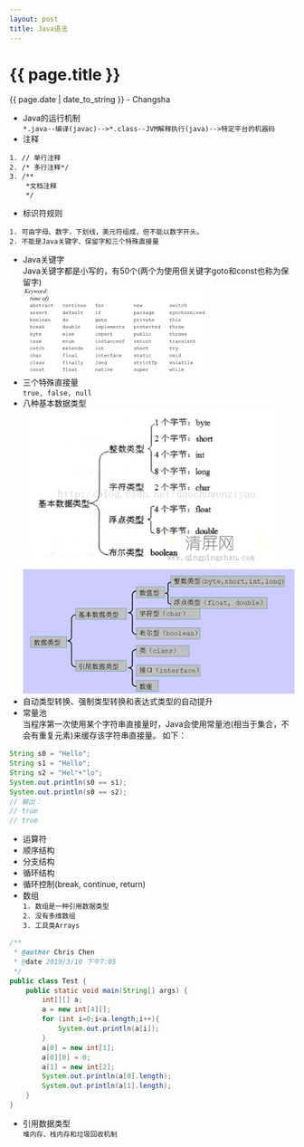 ```yaml
---
layout: post
title: Java语法
---
```


{{ page.title }}
================

<p class="meta">{{ page.date | date_to_string }} - Changsha</p>

+ Java的运行机制  
`*.java--编译(javac)-->*.class--JVM解释执行(java)-->特定平台的机器码`  
+ 注释  
```
1. // 单行注释
2. /* 多行注释*/
3. /**
    *文档注释
    */
 ```
 + 标识符规则  
 ```
 1. 可由字母、数字，下划线，美元符组成，但不能以数字开头。
 2. 不能是Java关键字、保留字和三个特殊直接量
 ```
 + Java关键字  
 Java关键字都是小写的，有50个(两个为使用但关键字goto和const也称为保留字)  
![avatar](/images/posts/2019-03-09/JavaKeyword.png)  
+ 三个特殊直接量  
`true, false, null`
+ 八种基本数据类型  
![avatar](/images/posts/2019-03-09/JavaBasicDataType.png)   
![avatar](/images/posts/2019-03-09/JavaDataType.jpeg)
+ 自动类型转换、强制类型转换和表达式类型的自动提升
+ 常量池  
当程序第一次使用某个字符串直接量时，Java会使用常量池(相当于集合，不会有重复元素)来缓存该字符串直接量。
如下：
```java
String s0 = "Hello";
String s1 = "Hello";
String s2 = "Hel"+"lo";
System.out.println(s0 == s1);
System.out.println(s0 == s2);
// 输出：
// true
// true
```
+ 运算符  
+ 顺序结构
+ 分支结构
+ 循环结构
+ 循环控制(break, continue, return)
+ 数组  
`1. 数组是一种引用数据类型`  
`2. 没有多维数组`  
`3. 工具类Arrays`  
```java
/**
 * @author Chris Chen
 * @date 2019/3/10 下午7:05
 */
public class Test {
    public static void main(String[] args) {
        int[][] a;
        a = new int[4][];
        for (int i=0;i<a.length;i++){
            System.out.println(a[i]);
        }
        a[0] = new int[1];
        a[0][0] = 0;
        a[1] = new int[2];
        System.out.println(a[0].length);
        System.out.println(a[1].length);
    }
}

```    
+ 引用数据类型  
`堆内存、栈内存和垃圾回收机制`  
